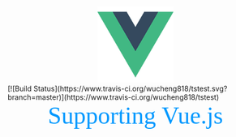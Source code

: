 <div align=center><img width="150" height="150" src="https://github.com/wucheng818/tstest/raw/master/src/assets/logo.png"/></div>
[![Build Status](https://www.travis-ci.org/wucheng818/tstest.svg?branch=master)](https://www.travis-ci.org/wucheng818/tstest)
<div align=center size=7>
    <font color=#0099ff size=7 face="黑体">Supporting Vue.js</font>
</div>
